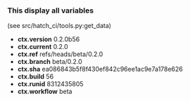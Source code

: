 ### This display all variables

(see src/hatch_ci/tools.py:get_data)

- **ctx.version**  0.2.0b56
- **ctx.current**  0.2.0
- **ctx.ref**      refs/heads/beta/0.2.0
- **ctx.branch**   beta/0.2.0
- **ctx.sha**      ea086843b5f8f430ef842c96ee1ac9e7a178e626
- **ctx.build**    56
- **ctx.runid**    8312435805
- **ctx.workflow** beta